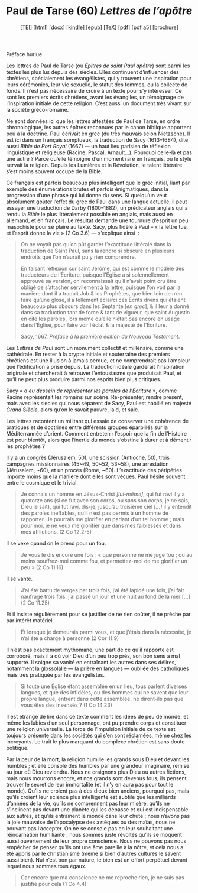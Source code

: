 # Paul de Tarse (60)  <em>Lettres de l’apôtre</em> 

<header> <a target="_blank" title="Source XML/TEI" class="mime48 tei" href="https://hurlus.github.io/tei/bible60_paul1667.xml">[TEI]</a>  <a target="_blank" title="HTML une page" class="mime48 html" href="https://hurlus.github.io/bible60_paul1667/bible60_paul1667.html">[html]</a>  <a target="_blank" title="Bureautique (LibreOffice, MS.Word)" class="mime48 docx" href="https://hurlus.github.io/bible60_paul1667/bible60_paul1667.docx">[docx]</a>  <a target="_blank" title="Amazon.kindle" class="mime48 mobi" href="https://hurlus.github.io/bible60_paul1667/bible60_paul1667.mobi">[kindle]</a>  <a target="_blank" title="EPUB, pour liseuses et téléphones" class="mime48 epub" href="https://hurlus.github.io/bible60_paul1667/bible60_paul1667.epub">[epub]</a>  <a target="_blank" title="LaTeX" class="mime48 tex" href="https://hurlus.github.io/bible60_paul1667/bible60_paul1667.tex">[TeX]</a>  <a target="_blank" title="PDF à imprimer, A4 2 colonnes" class="mime48 pdf" href="https://hurlus.github.io/bible60_paul1667/bible60_paul1667.pdf">[pdf]</a>  <a target="_blank" title="PDF à lire, A5 une colonne" class="mime48 a5" href="https://hurlus.github.io/bible60_paul1667/bible60_paul1667_a5.pdf">[pdf a5]</a>  <a target="_blank" title="Brochure à agrafer, pdf imposé pour imprimante recto/verso" class="mime48 brochure" href="https://hurlus.github.io/bible60_paul1667/bible60_paul1667_brochure.pdf">[brochure]</a> </header>



<article xmlns="http://www.w3.org/1999/xhtml">
  <p class="label">Préface hurlue</p>
  <p class="p noindent">
          Les lettres de Paul de Tarse (ou <em>Épîtres de saint Paul apôtre</em>)
          sont parmi les textes les plus lus depuis des siècles.
          Elles continuent d’influencer des chrétiens, spécialement les évangélistes, qui y trouvent une 
          inspiration pour leurs cérémonies, leur vie sexuelle, le statut des femmes, ou la collecte de fonds.
          Il n’est pas nécessaire de croire à un texte pour s’y intéresser.
          Ce sont les premiers écrits chrétiens, avant les évangiles, un témoignage de l’inspiration initiale
          de cette religion. C’est aussi un document très vivant sur la société gréco-romaine.
        </p>
  <p class="p">
          Ne sont données ici que les lettres attestées de Paul de Tarse, en ordre chronologique, 
          les autres épîtres reconnues par le canon biblique apportent peu à la doctrine.
          Paul écrivait en grec (du très mauvais selon Nietzsche).
          Il est ici dans un français somptueux, la traduction de Sacy (1613–1684), 
          dite aussi <cite class="title">Bible de Port Royal</cite> (1667) — un haut lieu parisien de réflexion 
          linguistique et religieuse (Racine, Pascal, Arnault…).
          Pourquoi celle-là et pas une autre ? Parce qu’elle témoigne d’un moment rare en français,
          où le style servait la religion. Depuis les Lumières et la Révolution, le talent littéraire
          s’est moins souvent occupé de la Bible. 
        </p>
  <p class="p">
          Ce français est parfois beaucoup plus intelligent que le grec initial, liant par exemple 
          des énumérations brutes et parfois énigmatiques, dans la progression d’une phrase qui lui donne du sens.
          Si quelqu’un veut absolument goûter l’effet du grec de Paul dans une langue actuelle, 
          il peut essayer une traduction de Darby (1800–1882), un prédicateur anglais qui a rendu
          la <cite class="title">Bible</cite> le plus littéralement possible en anglais, mais aussi en allemand, et 
          en français. Le résultat demande une tournure d’esprit un peu masochiste pour se plaire au texte.
          Sacy, plus fidèle à Paul – « la lettre tue, et l’esprit donne la vie » (2 Co 3.6) — s’explique ainsi  :
        </p>
  <blockquote class="quote">
    <p class="p noindent">On ne voyait pas qu’on pût garder l’exactitude littérale dans la traduction de Saint Paul, sans la rendre si obscure en plusieurs endroits que l’on n’aurait pu y rien comprendre.</p>
    <p class="p">En faisant réflexion sur saint Jérôme, qui est comme le modèle des traducteurs de l’Écriture, puisque l’Église a si solennellement approuvé sa version, on reconnaissait qu’il n’avait point cru être obligé de s’attacher servilement à la lettre, puisque l’on voit par la manière dont il a traduit Job &amp; les Prophètes, que bien loin de n’en faire qu’une glose, il a tellement éclairci ces Écrits divins qui étaient beaucoup plus obscurs dans les Septante [<em>en grec</em>], &amp; il leur a donné dans sa traduction tant de force &amp; tant de vigueur, que saint Augustin en cite les paroles, lors même qu’elle n’était pas encore en usage dans l’Église, pour faire voir l’éclat &amp; la majesté de l’Écriture.</p>
    <div class="bibl">Sacy, 1667, <cite class="title">Préface à la première édition du Nouveau Testament</cite>.</div>
  </blockquote>
  <p class="p noindent">
          Les <cite class="title">Lettres de Paul</cite> sont un monument collectif et millénaire, comme une cathédrale.
          En rester à la crypte initiale et souterraine 
          des premiers chrétiens est une illusion à jamais perdue,
          et ne comprendrait pas l’ampleur que l’édification a prise depuis. La traduction 
          idéale garderait l’inspiration originale et chercherait à retrouver l’entousiasme que produisait Paul,
          et qu’il ne peut plus produire parmi nos esprits bien plus critiques.
        </p>
  <p class="p">
          Sacy « <em>a eu dessein de représenter les paroles de l’Ecriture</em> »,
          comme Racine représentait les romains sur scène.
          Re-présenter, rendre présent, mais avec les siècles qui nous séparent de Sacy,
          Paul est habillé en majesté <em>Grand Siècle</em>,
          alors qu’on le savait pauvre, laid, et sale.
        </p>
  <p class="p">
          Les lettres racontent un militant qui essaie de conserver une cohérence de pratiques et de doctrines 
          entre différents groupes éparpillés sur la Méditerrannée d’orient.
          Comment entretenir l’espoir que la fin de l’Histoire est pour bientôt, 
          alors que l’inertie du monde s’obstine à durer et à démentir les prophéties ?
        </p>
  <p class="p">
          Il y a un congrès (Jérusalem, 50), une scission (Antioche, 50),
          trois campagnes missionnaires (45~49, 50~52, 53~58), une arrestation (Jérusalem, ~60), et un procès (Rome, ~60).
          L’exactitude des péripéties importe moins que la manière dont elles sont vécues.
          Paul hésite souvent entre le cosmique et le trivial.
        </p>
  <blockquote class="quote">
    <p class="p noindent">Je connais un homme en Jésus-Christ <em>[lui-même]</em>, qui fut ravi il y a quatorze ans (si ce fut avec son corps, ou sans son corps, je ne sais, Dieu le sait), qui fut ravi, dis-je, jusqu’au troisième ciel <em>[…]</em> il y entendit des paroles ineffables, qu’il n’est pas permis à un homme de rapporter. Je pourrais me glorifier en parlant d’un tel homme ; mais pour moi, je ne veux me glorifier que dans mes faiblesses et dans mes afflictions. (2 Co 12.2-5)</p>
  </blockquote>
  <p class="p noindent">Il se vexe quand on le prend pour un fou.</p>
  <blockquote class="quote">
    <p class="p noindent">Je vous le dis encore une fois : « que personne ne me juge fou ; ou au moins souffrez-moi comme fou, et permettez-moi de me glorifier un peu » (2 Co 11.16)</p>
  </blockquote>
  <p class="p noindent">Il se vante.</p>
  <blockquote class="quote">
    <p class="p noindent">J’ai été battu de verges par trois fois, j’ai été lapidé une fois, j’ai fait naufrage trois fois, j’ai passé un jour et une nuit au fond de la mer […] (2 Co 11.25)</p>
  </blockquote>
  <p class="p noindent">Et il insiste régulièrement pour se justifier de ne rien coûter, il ne prêche par par intérêt matériel.</p>
  <blockquote class="quote">
    <p class="p noindent">Et lorsque je demeurais parmi vous, et que j’étais dans la nécessité, je n’ai été a charge à personne (2 Cor 11.9)</p>
  </blockquote>
  <p class="p noindent">Il n’est pas exactement mythomane, une part de ce qu’il rapporte est corroboré, mais il a 
          dû voir Dieu d’un peu trop près, son bon sens a mal supporté.
          Il soigne sa vanité en entraînant les autres dans ses délires, notamment la glossolalie — la prière en langues — oubliée des catholiques mais très pratiquée par les évangélistes.</p>
  <blockquote class="quote">
    <p class="p noindent">Si toute une Église étant assemblée en un lieu, tous parlent diverses langues, et que des infidèles, ou des hommes qui ne savent que leur propre langue, entrent dans cette assemblée, ne diront-ils pas que vous êtes des insensés ? (1 Co 14.23)</p>
  </blockquote>
  <p class="p noindent">
          Il est étrange de lire dans ce texte comment les idées de peu de monde, et 
          même les lubies d’un seul personnage, ont pu prendre corps et constituer une religion universelle.
          La force de l’impulsion initiale de ce texte est toujours présente dans les sociétés
          qui s’en sont réclamées, même chez les incroyants.
          Le trait le plus marquant du complexe chrétien est sans doute politique.
        </p>
  <p class="p">
          Par la peur de la mort, la religion humilie les grands sous Dieu et devant les humbles ; 
          et elle console des humbles par une grandeur imaginaire, remise au jour où Dieu reviendra.
          Nous ne craignons plus Dieu ou autres fictions, mais nous mourrons encore, 
          et nos grands sont devenus fous, ils pensent trouver le secret de leur immortalité
          (et il n’y en aura pas pour tout le monde). Qu’ils ne croient pas à des dieux bien anciens, pourquoi pas,
          mais qu’ils croient leur science plus intelligente est subtile que les milliards d’années de la vie,
          qu’ils ne comprennent pas leur misère, qu’ils ne s’inclinent pas devant une planète qui les dépasse et
          qui est indispensable aux autres,
          et qu’ils entraînent le monde dans leur chute ;
          nous n’avons pas la joie mauvaise de l’apocalypse des aztèques ou des maïas, nous ne pouvant pas l’accepter.
          On ne se console pas en leur souhaitant une réincarnation humiliante ;
          nous sommes juste révoltés qu’ils se moquent aussi ouvertement de leur propre conscience.
          Nous ne pouvons pas nous empêcher de penser qu’ils ont une âme pareille à la nôtre,
          et cela nous a été appris par le christianisme (même si bien d’autres cultures le savent aussi bien).
          Nul n’est bon par nature, le bien est un effort perpétuel devant lequel nous sommes tous égaux.
        </p>
  <blockquote class="quote">
          Car encore que ma conscience ne me
          reproche rien, je ne suis pas justifié pour cela (1 Co 4.4)
        </blockquote>
  <section class="footnotes"/>
</article>
